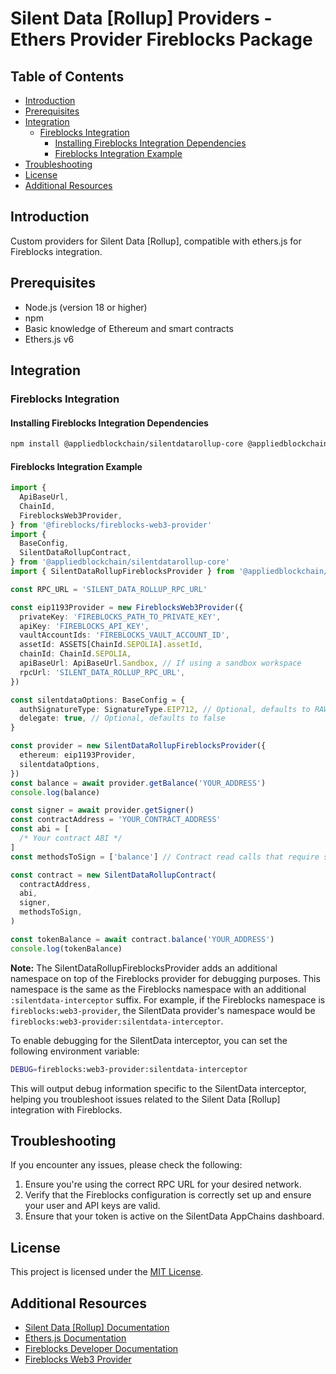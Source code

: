 # Silent Data [Rollup] Providers - Ethers Provider Fireblocks Package

## Table of Contents

- [Introduction](#introduction)
- [Prerequisites](#prerequisites)
- [Integration](#integration)
  - [Fireblocks Integration](#fireblocks-integration)
    - [Installing Fireblocks Integration Dependencies](#installing-fireblocks-integration-dependencies)
    - [Fireblocks Integration Example](#fireblocks-integration-example)
- [Troubleshooting](#troubleshooting)
- [License](#license)
- [Additional Resources](#additional-resources)

## Introduction

Custom providers for Silent Data [Rollup], compatible with ethers.js for Fireblocks integration.

## Prerequisites

- Node.js (version 18 or higher)
- npm
- Basic knowledge of Ethereum and smart contracts
- Ethers.js v6

## Integration

### Fireblocks Integration

#### Installing Fireblocks Integration Dependencies

```bash
npm install @appliedblockchain/silentdatarollup-core @appliedblockchain/silentdatarollup-ethers-provider-fireblocks ethers@6 @fireblocks/fireblocks-web3-provider
```

#### Fireblocks Integration Example

```typescript
import {
  ApiBaseUrl,
  ChainId,
  FireblocksWeb3Provider,
} from '@fireblocks/fireblocks-web3-provider'
import {
  BaseConfig,
  SilentDataRollupContract,
} from '@appliedblockchain/silentdatarollup-core'
import { SilentDataRollupFireblocksProvider } from '@appliedblockchain/silentdatarollup-ethers-provider-fireblocks'

const RPC_URL = 'SILENT_DATA_ROLLUP_RPC_URL'

const eip1193Provider = new FireblocksWeb3Provider({
  privateKey: 'FIREBLOCKS_PATH_TO_PRIVATE_KEY',
  apiKey: 'FIREBLOCKS_API_KEY',
  vaultAccountIds: 'FIREBLOCKS_VAULT_ACCOUNT_ID',
  assetId: ASSETS[ChainId.SEPOLIA].assetId,
  chainId: ChainId.SEPOLIA,
  apiBaseUrl: ApiBaseUrl.Sandbox, // If using a sandbox workspace
  rpcUrl: 'SILENT_DATA_ROLLUP_RPC_URL',
})

const silentdataOptions: BaseConfig = {
  authSignatureType: SignatureType.EIP712, // Optional, defaults to RAW
  delegate: true, // Optional, defaults to false
}

const provider = new SilentDataRollupFireblocksProvider({
  ethereum: eip1193Provider,
  silentdataOptions,
})
const balance = await provider.getBalance('YOUR_ADDRESS')
console.log(balance)

const signer = await provider.getSigner()
const contractAddress = 'YOUR_CONTRACT_ADDRESS'
const abi = [
  /* Your contract ABI */
]
const methodsToSign = ['balance'] // Contract read calls that require signing

const contract = new SilentDataRollupContract(
  contractAddress,
  abi,
  signer,
  methodsToSign,
)

const tokenBalance = await contract.balance('YOUR_ADDRESS')
console.log(tokenBalance)
```

**Note:** The SilentDataRollupFireblocksProvider adds an additional namespace on top of the Fireblocks provider for debugging purposes. This namespace is the same as the Fireblocks namespace with an additional `:silentdata-interceptor` suffix. For example, if the Fireblocks namespace is `fireblocks:web3-provider`, the SilentData provider's namespace would be `fireblocks:web3-provider:silentdata-interceptor`.

To enable debugging for the SilentData interceptor, you can set the following environment variable:

```bash
DEBUG=fireblocks:web3-provider:silentdata-interceptor
```

This will output debug information specific to the SilentData interceptor, helping you troubleshoot issues related to the Silent Data [Rollup] integration with Fireblocks.

## Troubleshooting

If you encounter any issues, please check the following:

1. Ensure you're using the correct RPC URL for your desired network.
2. Verify that the Fireblocks configuration is correctly set up and ensure your user and API keys are valid.
3. Ensure that your token is active on the SilentData AppChains dashboard.

## License

This project is licensed under the [MIT License](LICENSE).

## Additional Resources

- [Silent Data [Rollup] Documentation](https://docs.silentdata.com)
- [Ethers.js Documentation](https://docs.ethers.org/v6/)
- [Fireblocks Developer Documentation](https://developers.fireblocks.com/api)
- [Fireblocks Web3 Provider](https://developers.fireblocks.com/reference/evm-web3-provider)
